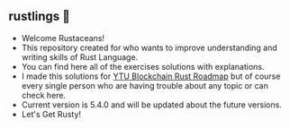 ## rustlings 🦀
* Welcome Rustaceans!
* This repository created for who wants to improve understanding and writing skills of Rust Language.
* You can find here all of the exercises solutions with explanations.
* I made this solutions for [YTU Blockchain Rust Roadmap](https://github.com/YTU-BLOCKCHAIN/Developers-Roadmap/blob/main/Rust-Roadmap.md) but of course every single person who are having trouble about any topic or can check here.
* Current version is 5.4.0 and will be updated about the future versions.
* Let's Get Rusty!
